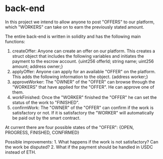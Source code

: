# back-end

In this project we intend to allow anyone to post "OFFERS" to our platform, which "WORKERS" can take on to earn the previously stated amount.

The entire back-end is written in solidity and has the following main functions:

1. createOffer: Anyone can create an offer on our platform. This creates a struct object that includes the following variables and initiates the payment to the escrow account.
        {uint256 offerId;
        string name;
        uint256 amount;
        address owner;}
2. applyOffer: Anyone can apply for an available "OFFER" on the platform. This adds the following information to the object.
        {address worker;}
3. approveWorker: The "OWNER" of the "OFFER" can browse through the "WORKERS" that have applied for the "OFFER". He can approve one of them.
4. workFinished: Once the "WORKER" finished the "OFFER" he can set the status of the work to "FINISHED".
5. confirmWork: The "OWNER" of the "OFFER" can confirm if the work is satisfactory or not. If it is satisfactory the "WORKER" will automatically be paid out by the smart contract.

At current there are four possible states of the "OFFER":
        {OPEN,
        PROGRESS,
        FINISHED,
        CONFIRMED}

Possible improvements:
    1. What happens if the work is not satisfactory? Can the work be disputed?
    2. What if the payment should be handled in USDC instead of ETH.
